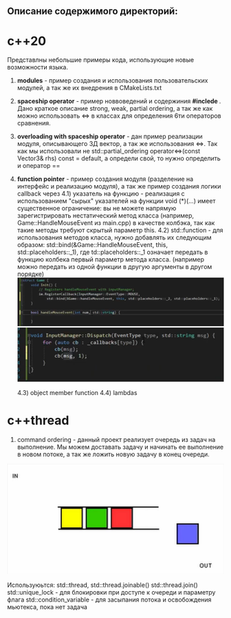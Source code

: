 ## Описание содержимого директорий:


# c++20
Представлны небольшие примеры кода, использующие новые возможности языка.

1) __modules__ - пример создания и использования пользовательских модулей, а так же их внедрения в CMakeLists.txt

2) __spaceship operator__ - пример новвоведений и содержиния __#inclede <compare>__. Дано краткое описание strong, weak, partial ordering, а так же как можно использовать <=> в классах для определения 6ти операторов сравнения.

3) __overloading with spaceship operator__ - дан пример реализации модуля, описывающего 3Д вектор, а так же использования <=>. Так как мы использовали не  std::partial_ordering operator<=>(const Vector3& rhs) const = default, а определи свой, то нужно определить и оператор ==

4) __function pointer__  - пример создания модуля (разделение на интерфейс и реализацию модуля), а так же пример создания логики callback через 
4.1) указатель на функцию - реализация с использованием "сырых" указателей на функции void (*)(...) имеет существенное ограничение: вы не можете напрямую зарегистрировать нестатический метод класса (например, Game::HandleMouseEvent из main.cpp) в качестве колбэка, так как такие методы требуют скрытый параметр this.
4.2) std::function  - для использования методов класса, нужно добавлять их следующим образом: std::bind(&Game::HandleMouseEvent, this, std::placeholders::_1), где td::placeholders::_1 означает передать в функцию колбека первый параметр метода класса. (например можно передать из одной функции в другую аргументы в другом порядке)
        ![alt text](img/image.png) ![alt text](img/image-1.png)

    4.3) object member function
    4.4) lambdas 





# c++thread 


1) command ordering - данный проект реализует очередь из задач на выполнение. Мы можем доставать задачу и начинать ее выполнение в новом потоке, а так же ложить новую задачу в конец очереди.

![alt text](img/image-2.png)

Используюьтся: std::thread, std::thread.joinable() std::thread.join() 
 std::unique_lock  - для блокировки при доступе к очереди и параметру флага
     std::condition_variable  - для засыпания потока и освобождения мьютекса, пока нет задача  



